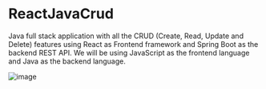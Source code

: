 # ReactJavaCrud
Java full stack application with all the CRUD (Create, Read, Update and Delete) features using React as Frontend framework and Spring Boot as the backend REST API. We will be using JavaScript as the frontend language and Java as the backend language.

![image](https://user-images.githubusercontent.com/57617935/207061433-cad198bd-66fe-43b8-9cf6-e3f8384d670f.png)
